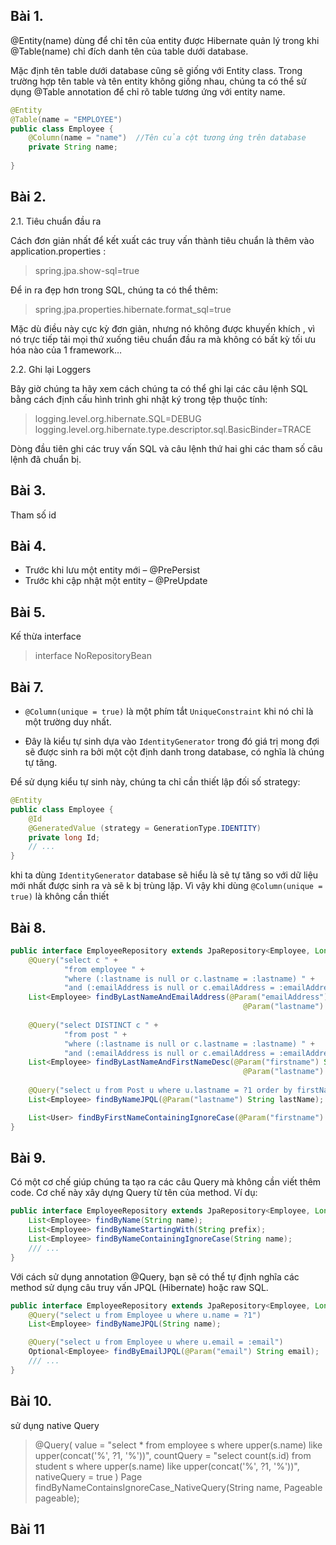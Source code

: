 ## Bài 1. 
@Entity(name) dùng để chỉ tên của entity được Hibernate quản lý trong khi @Table(name) chỉ đích danh tên của table dưới database.

Mặc định tên table dưới database cũng sẽ giống với Entity class. Trong trường hợp tên table và tên entity không giống nhau, chúng ta có thể sử dụng @Table annotation để chỉ rõ table tương ứng với entity name.
```java
@Entity
@Table(name = "EMPLOYEE")
public class Employee {
    @Column(name = "name")  //Tên của cột tương ứng trên database
    private String name;
 
}
```
## Bài 2. 
2.1. Tiêu chuẩn đầu ra

Cách đơn giản nhất để kết xuất các truy vấn thành tiêu chuẩn là thêm vào application.properties :

>spring.jpa.show-sql=true

Để in ra đẹp hơn trong SQL, chúng ta có thể thêm:

>spring.jpa.properties.hibernate.format_sql=true

Mặc dù điều này cực kỳ đơn giản, nhưng nó không được khuyến khích , vì nó trực tiếp tải mọi thứ xuống tiêu chuẩn đầu ra mà không có bất kỳ tối ưu hóa nào của 1 framework…

2.2. Ghi lại Loggers

Bây giờ chúng ta hãy xem cách chúng ta có thể ghi lại các câu lệnh SQL bằng cách định cấu hình trình ghi nhật ký trong tệp thuộc tính:

>logging.level.org.hibernate.SQL=DEBUG
logging.level.org.hibernate.type.descriptor.sql.BasicBinder=TRACE

Dòng đầu tiên ghi các truy vấn SQL và câu lệnh thứ hai ghi các tham số câu lệnh đã chuẩn bị.

## Bài 3.
Tham số id

## Bài 4.
* Trước khi lưu một entity mới – @PrePersist
* Trước khi cập nhật một entity – @PreUpdate
## Bài 5.
Kế thừa interface 
> interface NoRepositoryBean
## Bài 7.

* `@Column(unique = true)` là một phím tắt `UniqueConstraint` khi nó chỉ là một trường duy nhất.

* Đây là kiểu tự sinh dựa vào `IdentityGenerator` trong đó giá trị mong đợi sẽ được sinh ra bởi một cột định danh trong database, có nghĩa là chúng tự tăng.

Để sử dụng kiểu tự sinh này, chúng ta chỉ cần thiết lập đối số strategy:
```java
@Entity
public class Employee {
    @Id
    @GeneratedValue (strategy = GenerationType.IDENTITY)
    private long Id;
    // ...
}
```

khi ta dùng `IdentityGenerator` database sẽ hiểu là sẽ tự tăng so với dữ liệu mới nhất được sinh ra và sẽ k bị trùng lặp. Vì vậy khi dùng `@Column(unique = true)` là không cần thiết
## Bài 8.
```java
public interface EmployeeRepository extends JpaRepository<Employee, Long> {
    @Query("select c " +
            "from employee " +
            "where (:lastname is null or c.lastname = :lastname) " +
            "and (:emailAddress is null or c.emailAddress = :emailAddress) " )
    List<Employee> findByLastNameAndEmailAddress(@Param("emailAddress") String emailAddress,
                                                    @Param("lastname") String lastName);
    
    @Query("select DISTINCT c " +
            "from post " +
            "where (:lastname is null or c.lastname = :lastname) " +
            "and (:emailAddress is null or c.emailAddress = :emailAddress) " )
    List<Employee> findByLastNameAndFirstNameDesc(@Param("firstname") String firstName,
                                                    @Param("lastname") String lastName);
    
    @Query("select u from Post u where u.lastname = ?1 order by firstName DESC")
    List<Employee> findByNameJPQL(@Param("lastname") String lastName);

    List<User> findByFirstNameContainingIgnoreCase(@Param("firstname") String firstName);
}
```
## Bài 9.

Có một cơ chế giúp chúng ta tạo ra các câu Query mà không cần viết thêm code. Cơ chế này xây dựng Query từ tên của method. Ví dụ:

```java
public interface EmployeeRepository extends JpaRepository<Employee, Long> {
    List<Employee> findByName(String name);
    List<Employee> findByNameStartingWith(String prefix);
    List<Employee> findByNameContainingIgnoreCase(String name);
    /// ...
}
```
Với cách sử dụng annotation @Query, bạn sẽ có thể tự định nghĩa các method sử dụng câu truy vấn JPQL (Hibernate) hoặc raw SQL.
```java
public interface EmployeeRepository extends JpaRepository<Employee, Long> {
    @Query("select u from Employee u where u.name = ?1")
    List<Employee> findByNameJPQL(String name);

    @Query("select u from Employee u where u.email = :email")
    Optional<Employee> findByEmailJPQL(@Param("email") String email);
    /// ...
}
```
## Bài 10.
sử dụng native Query
> @Query(
value = "select * from employee s where upper(s.name) like upper(concat('%', ?1, '%'))",
countQuery = "select count(s.id) from student s where upper(s.name) like upper(concat('%', ?1, '%'))",
nativeQuery = true
)
Page<Student> findByNameContainsIgnoreCase_NativeQuery(String name, Pageable pageable);

## Bài 11